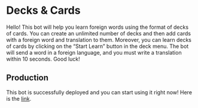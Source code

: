 # Decks & Cards
Hello! This bot will help you learn foreign words using the format of decks of cards. You can create an unlimited number of decks and then add cards with a foreign word and translation to them. Moreover, you can learn decks of cards by clicking on the “Start Learn” button in the deck menu. The bot will send a word in a foreign language, and you must write a translation within 10 seconds. Good luck!

## Production
This bot is successfully deployed and you can start using it right now! Here is the [link](https://t.me/letslearnwords_bot).
